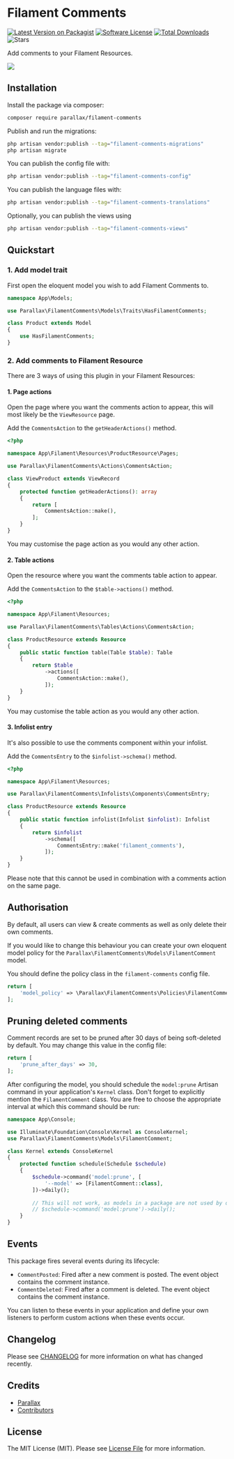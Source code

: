 # Filament Comments

[![Latest Version on Packagist](https://img.shields.io/packagist/v/parallax/filament-comments?style=flat-square)](https://packagist.org/packages/parallax/filament-comments)
[![Software License](https://img.shields.io/packagist/l/parallax/filament-comments?style=flat-square)](LICENSE.md)
[![Total Downloads](https://img.shields.io/packagist/dt/parallax/filament-comments?style=flat-square)](https://packagist.org/packages/parallax/filament-comments)
![Stars](https://img.shields.io/github/stars/parallax/filament-comments?style=flat-square)

Add comments to your Filament Resources.

<img class="filament-hidden" src="https://github.com/parallax/filament-comments/raw/main/assets/filament-comments.jpg"/>

## Installation

Install the package via composer:

```bash
composer require parallax/filament-comments
```

Publish and run the migrations:

```bash
php artisan vendor:publish --tag="filament-comments-migrations"
php artisan migrate
```

You can publish the config file with:

```bash
php artisan vendor:publish --tag="filament-comments-config"
```

You can publish the language files with:

```bash
php artisan vendor:publish --tag="filament-comments-translations"
```

Optionally, you can publish the views using

```bash
php artisan vendor:publish --tag="filament-comments-views"
```

## Quickstart

### 1. Add model trait

First open the eloquent model you wish to add Filament Comments to.

```php
namespace App\Models;

use Parallax\FilamentComments\Models\Traits\HasFilamentComments;

class Product extends Model
{
    use HasFilamentComments;
}
```

### 2. Add comments to Filament Resource

There are 3 ways of using this plugin in your Filament Resources:

#### 1. Page actions

Open the page where you want the comments action to appear, this will most likely be the `ViewResource` page.

Add the `CommentsAction` to the `getHeaderActions()` method.

```php
<?php

namespace App\Filament\Resources\ProductResource\Pages;

use Parallax\FilamentComments\Actions\CommentsAction;

class ViewProduct extends ViewRecord
{
    protected function getHeaderActions(): array
    {
        return [
            CommentsAction::make(),
        ];
    }
}
```

You may customise the page action as you would any other action.

#### 2. Table actions

Open the resource where you want the comments table action to appear.

Add the `CommentsAction` to the `$table->actions()` method.

```php
<?php

namespace App\Filament\Resources;

use Parallax\FilamentComments\Tables\Actions\CommentsAction;

class ProductResource extends Resource
{
    public static function table(Table $table): Table
    {
        return $table
            ->actions([
                CommentsAction::make(),
            ]);
    }
}
```

You may customise the table action as you would any other action.

#### 3. Infolist entry

It's also possible to use the comments component within your infolist.

Add the `CommentsEntry` to the `$infolist->schema()` method.

```php
<?php

namespace App\Filament\Resources;

use Parallax\FilamentComments\Infolists\Components\CommentsEntry;

class ProductResource extends Resource
{
    public static function infolist(Infolist $infolist): Infolist
    {
        return $infolist
            ->schema([
                CommentsEntry::make('filament_comments'),
            ]);
    }
}
```

Please note that this cannot be used in combination with a comments action on the same page.

## Authorisation

By default, all users can view & create comments as well as only delete their own comments.

If you would like to change this behaviour you can create your own eloquent model policy for the `Parallax\FilamentComments\Models\FilamentComment` model.

You should define the policy class in the `filament-comments` config file.

```php
return [
    'model_policy' => \Parallax\FilamentComments\Policies\FilamentCommentPolicy::class,
];
```

## Pruning deleted comments

Comment records are set to be pruned after 30 days of being soft-deleted by default. You may change this value in the config file:

```php
return [
    'prune_after_days' => 30,
];
```

After configuring the model, you should schedule the `model:prune` Artisan command in your application's `Kernel` class. Don't forget to explicitly mention the `FilamentComment` class. You are free to choose the appropriate interval at which this command should be run:

```php
namespace App\Console;

use Illuminate\Foundation\Console\Kernel as ConsoleKernel;
use Parallax\FilamentComments\Models\FilamentComment;

class Kernel extends ConsoleKernel
{
    protected function schedule(Schedule $schedule)
    {
        $schedule->command('model:prune', [
            '--model' => [FilamentComment::class],
        ])->daily();
    
        // This will not work, as models in a package are not used by default
        // $schedule->command('model:prune')->daily();
    }
}
```

## Events

This package fires several events during its lifecycle:

- `CommentPosted`: Fired after a new comment is posted. The event object contains the comment instance.
- `CommentDeleted`: Fired after a comment is deleted. The event object contains the comment instance.

You can listen to these events in your application and define your own listeners to perform custom actions when these events occur.

## Changelog

Please see [CHANGELOG](CHANGELOG.md) for more information on what has changed recently.

## Credits

- [Parallax](https://parall.ax)
- [Contributors](https://github.com/parallax/filament-comments/graphs/contributors)

## License

The MIT License (MIT). Please see [License File](LICENSE.md) for more information.
